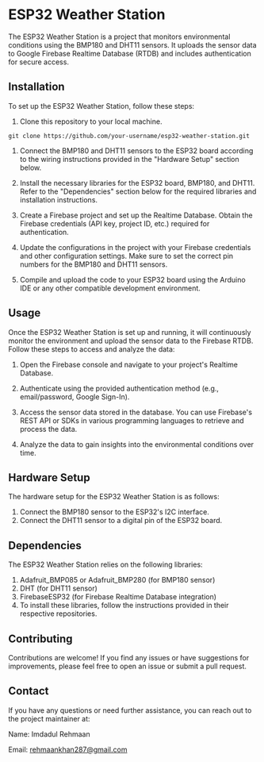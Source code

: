 # ESP32 Weather Station

The ESP32 Weather Station is a project that monitors environmental conditions using the BMP180 and DHT11 sensors. It uploads the sensor data to Google Firebase Realtime Database (RTDB) and includes authentication for secure access.

## Installation

To set up the ESP32 Weather Station, follow these steps:

1. Clone this repository to your local machine.

```shell
git clone https://github.com/your-username/esp32-weather-station.git
 ```
1. Connect the BMP180 and DHT11 sensors to the ESP32 board according to the wiring instructions provided in the "Hardware Setup" section below.

2. Install the necessary libraries for the ESP32 board, BMP180, and DHT11. Refer to the "Dependencies" section below for the required libraries and installation instructions.

3. Create a Firebase project and set up the Realtime Database. Obtain the Firebase credentials (API key, project ID, etc.) required for authentication.

4. Update the configurations in the project with your Firebase credentials and other configuration settings. Make sure to set the correct pin numbers for the BMP180 and DHT11 sensors.

5. Compile and upload the code to your ESP32 board using the Arduino IDE or any other compatible development environment.

## Usage

Once the ESP32 Weather Station is set up and running, it will continuously monitor the environment and upload the sensor data to the Firebase RTDB. Follow these steps to access and analyze the data:

1. Open the Firebase console and navigate to your project's Realtime Database.

2. Authenticate using the provided authentication method (e.g., email/password, Google Sign-In).

3. Access the sensor data stored in the database. You can use Firebase's REST API or SDKs in various programming languages to retrieve and process the data.

4. Analyze the data to gain insights into the environmental conditions over time.

## Hardware Setup

The hardware setup for the ESP32 Weather Station is as follows:

1. Connect the BMP180 sensor to the ESP32's I2C interface.
2. Connect the DHT11 sensor to a digital pin of the ESP32 board.


## **Dependencies**

The ESP32 Weather Station relies on the following libraries:

1. Adafruit_BMP085 or Adafruit_BMP280 (for BMP180 sensor)
2. DHT (for DHT11 sensor)
3. FirebaseESP32 (for Firebase Realtime Database integration)
4. To install these libraries, follow the instructions provided in their respective repositories.

## Contributing
Contributions are welcome! If you find any issues or have suggestions for improvements, please feel free to open an issue or submit a pull request.

## Contact
If you have any questions or need further assistance, you can reach out to the project maintainer at:

Name: Imdadul Rehmaan

Email: rehmaankhan287@gmail.com

